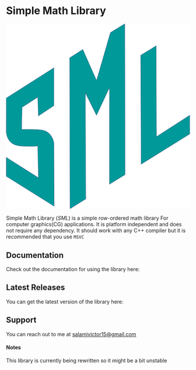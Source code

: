 # Simple Math Library
![sml](logo.png)

Simple Math Library (*SML*) is a simple row-ordered math library For computer graphics(CG) applications.
It is platform independent and does not require any dependency.
It should work with any C++ compiler but it is recommended that you use ```MSVC```

## Documentation
Check out the documentation for using the library here:

## Latest Releases
You can get the latest version of the library here:

## Support
You can reach out to me at salamivictor15@gmail.com

#### Notes
This library is currently being rewritten so it might be a bit unstable
